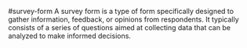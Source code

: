 #survey-form
A survey form is a type of form specifically designed to gather information, feedback, or opinions from respondents.
It typically consists of a series of questions aimed at collecting data that can be analyzed to make informed decisions.
